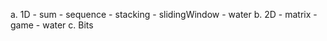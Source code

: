 a. 1D
	- sum
	- sequence
	- stacking
	- slidingWindow
	- water
b. 2D
	- matrix
	- game
	- water
c. Bits